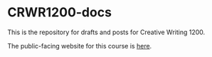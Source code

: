 # CRWR1200-docs

This is the repository for drafts and posts for Creative Writing 1200.

The public-facing website for this course is [here](http://crwr1200.netlify.com/).

